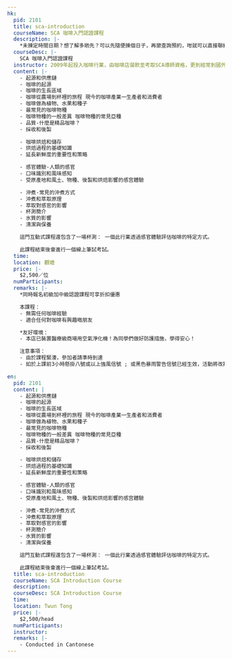 ```yaml
---
hk:
  pid: 2101
  title: sca-introduction
  courseName: SCA 咖啡入門認證課程
  description: |-
    *未揀定時間日期？想了解多啲先？可以先隨便揀個日子，再撳查詢預約，咁就可以直接聯絡導師了解多啲先再決定啦！
  courseDesc: |-
    SCA 咖啡入門認證課程
  instructor: 2009年起投入咖啡行業，由咖啡店餐飲至考取SCA導師資格，更到經常到國外做考察深入研究咖啡，喜歡把咖啡知識分享給家。曾為大小企業、學校、機構、各大媒體分享咖啡知識。十年以上經驗，萬勿錯過這不一樣的咖啡體驗！
  content: |-
    - 起源和供應鏈
    - 咖啡的起源
    - 咖啡的生長區域
    - 咖啡從農場到杯裡的旅程 現今的咖啡產業一生產者和消費者
    - 咖啡做為植物、水果和種子
    - 最常見的咖啡物種
    - 咖啡物種的一般差異 咖啡物種的常見亞種
    - 品質-什麼是精品咖啡？
    - 採收和後製

    - 咖啡烘焙和儲存
    - 烘焙過程的基礎知讖
    - 延長新鮮度的重要性和策略

    - 感官體驗-人類的感官
    - 口味識別和風味感知
    - 受原產地和風土、物種、後製和烘焙影響的感宫體驗

    - 沖煮-常見的沖煮方式
    - 沖煮和萃取原理
    - 萃取對感官的影響
    - 杯測簡介
    - 水質的影響
    - 清潔與保養

    這門互動式課程還包含了一場杯測： 一個此行業透過感官體驗評估咖啡的特定方式。

    此課程結束後會進行一個線上筆試考試。
  time: 
  location: 觀塘
  price: |-
    $2,500／位
  numParticipants:
  remarks: |-
    *同時報名初級加中級認證課程可享折扣優惠

    本課程：
    - 無需任何咖啡經驗
    - 適合任何對咖啡有興趣嘅朋友

    *友好環境：
    - 本店已裝置醫療級商場用空氣淨化機！為同學們做好防護措施，學得安心！

    注意事項：
    - 由於課程緊湊，參加者請準時到達
    - 如於上課前3小時懸掛八號或以上強風信號 ; 或黑色暴雨警告信號已經生效，活動將改期

en:
  pid: 2101
  content: |
    - 起源和供應鏈
    - 咖啡的起源
    - 咖啡的生長區域
    - 咖啡從農場到杯裡的旅程 現今的咖啡產業一生產者和消費者
    - 咖啡做為植物、水果和種子
    - 最常見的咖啡物種
    - 咖啡物種的一般差異 咖啡物種的常見亞種
    - 品質-什麼是精品咖啡？
    - 採收和後製

    - 咖啡烘焙和儲存
    - 烘焙過程的基礎知讖
    - 延長新鮮度的重要性和策略

    - 感官體驗-人類的感官
    - 口味識別和風味感知
    - 受原產地和風土、物種、後製和烘焙影響的感宫體驗

    - 沖煮-常見的沖煮方式
    - 沖煮和萃取原理
    - 萃取對感官的影響
    - 杯測簡介
    - 水質的影響
    - 清潔與保養

    這門互動式課程還包含了一場杯測： 一個此行業透過感官體驗評估咖啡的特定方式。

    此課程結束後會進行一個線上筆試考試。
  title: sca-introduction
  courseName: SCA Introduction Course
  description:
  courseDesc: SCA Introduction Course
  time: 
  location: Twun Tong
  price: |-
    $2,500/head
  numParticipants: 
  instructor:
  remarks: |-
    - Conducted in Cantonese
---
```

